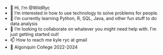 - 👋 Hi, I’m @WildRyc
- 👀 I’m interested in how to use technology to solve problems for people.
- 🌱 I’m currently learning Python, R, SQL, Java, and other fun stuff to do data analysis
- 💞️ I’m looking to collaborate on whatever you might need help with. I'm just getting started out!
- 📫 How to reach me kyle ryc at gmail
- 🏫 Algonquin College 2022-2024


<!---
WildRyc/WildRyc is a ✨ special ✨ repository because its `README.md` (this file) appears on your GitHub profile.
You can click the Preview link to take a look at your changes.
--->
